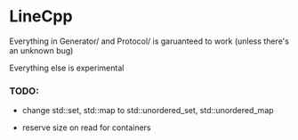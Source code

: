 # LineCpp
Everything in Generator/ and Protocol/ is garuanteed to work (unless there's an unknown bug)

Everything else is experimental

### TODO:
- change std::set, std::map to std::unordered_set, std::unordered_map

- reserve size on read for containers
